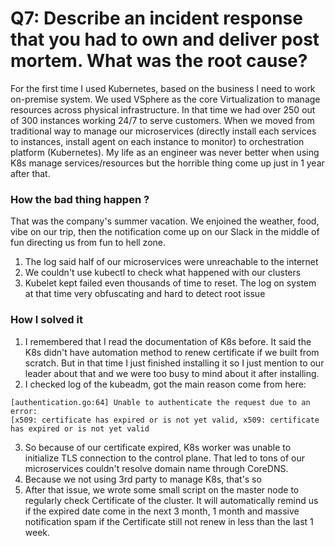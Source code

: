# Q7: Describe an incident response that you had to own and deliver post mortem. What was the root cause?

For the first time I used Kubernetes, based on the business I need to work on-premise system. We used VSphere as the core Virtualization to manage resources across physical infrastructure. In that time we had over 250 out of 300 instances working 24/7 to serve customers. When we moved from traditional way to manage our microservices (directly install each services to instances, install agent on each instance to monitor) to orchestration platform (Kubernetes).  My life as an engineer was never better when using K8s manage services/resources but the horrible thing come up just in 1 year after that. 

### How the bad thing happen ?
That was the company's summer vacation. We enjoined the weather, food, vibe on our trip, then the notification come up on our Slack in the middle of fun directing us from fun to hell zone.
1. The log said half of our microservices were unreachable to the internet
2. We couldn't use kubectl to check what happened with our clusters
3. Kubelet kept failed even thousands of time to reset. The log on system at that time very obfuscating and hard to detect root issue


### How I solved it 
1. I remembered that I read the documentation of K8s before. It said the K8s didn't have automation method to renew certificate if we built from scratch. But in that time I just finished installing it so I just mention to our leader about that and we were too busy to mind about it after installing.
2. I checked log of the kubeadm, got the main reason come from here:
```
[authentication.go:64] Unable to authenticate the request due to an error: 
[x509: certificate has expired or is not yet valid, x509: certificate has expired or is not yet valid
```
3. So because of our certificate expired, K8s worker was unable to initialize TLS connection to the control plane. That led to tons of our microservices couldn't resolve domain name through CoreDNS.   
4. Because we not using 3rd party to manage K8s, that's so 
5. After that issue, we wrote some small script on the master node to regularly check Certificate of the cluster. It will automatically remind us if the expired date come in the next 3 month, 1 month and massive notification spam if the Certificate still not renew in less than the last 1 week.